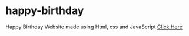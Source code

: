 # happy-birthday
Happy Birthday Website made using Html, css and JavaScript
<a href="https://programmersguarav.me/happy-birthday/?name=Fizza" target="blank">Click Here</a>
